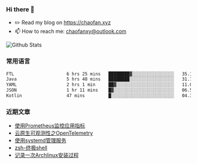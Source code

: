 ### Hi there 👋

- ✏️ Read my blog on https://chaofan.xyz
- 📫 How to reach me: chaofanxy@outlook.com

![Github Stats](https://github-readme-stats.vercel.app/api?username=chaofanx&show_icons=true&theme=dark&count_private=true)

### 常用语言
<!--START_SECTION:waka-->

```txt
FTL                    6 hrs 25 mins   ████████▓░░░░░░░░░░░░░░░░   35.14 %
Java                   5 hrs 48 mins   ████████░░░░░░░░░░░░░░░░░   31.78 %
YAML                   2 hrs 1 min     ██▓░░░░░░░░░░░░░░░░░░░░░░   11.07 %
JSON                   1 hr 11 mins    █▓░░░░░░░░░░░░░░░░░░░░░░░   06.55 %
Kotlin                 47 mins         █░░░░░░░░░░░░░░░░░░░░░░░░   04.34 %
```

<!--END_SECTION:waka-->

### 近期文章
<!-- BLOG-POST-LIST:START -->
- [使用Prometheus监控应用指标](https://chaofan.xyz/posts/49b1cc7e.html)
- [云原生可观测性之OpenTelemetry](https://chaofan.xyz/posts/29a4bd97.html)
- [使用systemd管理服务](https://chaofan.xyz/posts/c670b61f.html)
- [zsh-终极shell](https://chaofan.xyz/posts/fb612641.html)
- [记录一次Archlinux安装过程](https://chaofan.xyz/posts/e73ac284.html)
<!-- BLOG-POST-LIST:END -->
